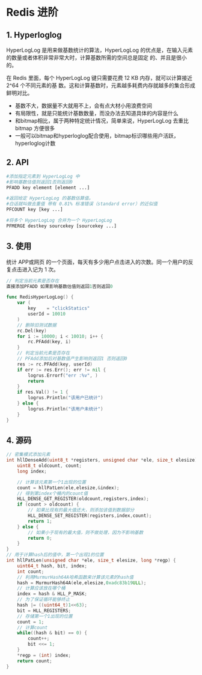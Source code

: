 # Redis 进阶

## 1. Hyperloglog



 HyperLogLog 是用来做基数统计的算法，HyperLogLog 的优点是，在输入元素的数量或者体积非常非常大时，计算基数所需的空间总是固定 的、并且是很小的。

在 Redis 里面，每个 HyperLogLog 键只需要花费 12 KB 内存，就可以计算接近 2^64 个不同元素的基 数。这和计算基数时，元素越多耗费内存就越多的集合形成鲜明对比。

* 基数不大，数据量不大就用不上，会有点大材小用浪费空间
* 有局限性，就是只能统计基数数量，而没办法去知道具体的内容是什么
* 和bitmap相比，属于两种特定统计情况，简单来说，HyperLogLog 去重比 bitmap 方便很多
* 一般可以bitmap和hyperloglog配合使用，bitmap标识哪些用户活跃，hyperloglog计数

## 2. API

```sh
#添加指定元素到 HyperLogLog 中
#影响基数估值则返回1否则返回0
PFADD key element [element ...]

#返回给定 HyperLogLog 的基数估算值。
#白话就叫做去重值 带有 0.81% 标准错误（standard error）的近似值
PFCOUNT key [key ...]

#将多个 HyperLogLog 合并为一个 HyperLogLog
PFMERGE destkey sourcekey [sourcekey ...]
```

## 3. 使用

统计 APP或网页 的一个页面，每天有多少用户点击进入的次数。同一个用户的反复点击进入记为 1 次。

```go
// 判定当前元素是否存在
直接添加PFADD 如果影响基数估值则返回1否则返回0
```



```go
func RedisHyperLogLog() {
	var (
		key    = "clickStatics"
		userId = 10010
	)
	// 删除旧测试数据
	rc.Del(key)
	for i := 10000; i < 10010; i++ {
		rc.PFAdd(key, i)
	}
	// 判定当前元素是否存在
	// PFAdd添加后对基数值产生影响则返回1 否则返回0
	res := rc.PFAdd(key, userId)
	if err := res.Err(); err != nil {
		logrus.Errorf("err :%v", )
		return
	}
	if res.Val() != 1 {
		logrus.Println("该用户已统计")
	} else {
		logrus.Println("该用户未统计")
	}
}
```

## 4. 源码

```cpp
// 密集模式添加元素
int hllDenseAdd(uint8_t *registers, unsigned char *ele, size_t elesize) {
    uint8_t oldcount, count;
    long index;

    // 计算该元素第一个1出现的位置
    count = hllPatLen(ele,elesize,&index);
    // 得到第index个桶内的count值
    HLL_DENSE_GET_REGISTER(oldcount,registers,index);
    if (count > oldcount) {
        // 如果比现有的最大值还大，则添加该值到数据部分
        HLL_DENSE_SET_REGISTER(registers,index,count);
        return 1;
    } else {
        // 如果小于现有的最大值，则不做处理，因为不影响基数
        return 0;
    }
}
// 用于计算hash后的值中，第一个出现1的位置
int hllPatLen(unsigned char *ele, size_t elesize, long *regp) {
    uint64_t hash, bit, index;
    int count;
    // 利用MurmurHash64A哈希函数来计算该元素的hash值
    hash = MurmurHash64A(ele,elesize,0xadc83b19ULL);
    // 计算应该放在哪个桶
    index = hash & HLL_P_MASK;
    // 为了保证循环能够终止
    hash |= ((uint64_t)1<<63); 
    bit = HLL_REGISTERS;
    // 存储第一个1出现的位置
    count = 1;
    // 计算count
    while((hash & bit) == 0) {
        count++;
        bit <<= 1;
    }
    *regp = (int) index;
    return count;
}
```

